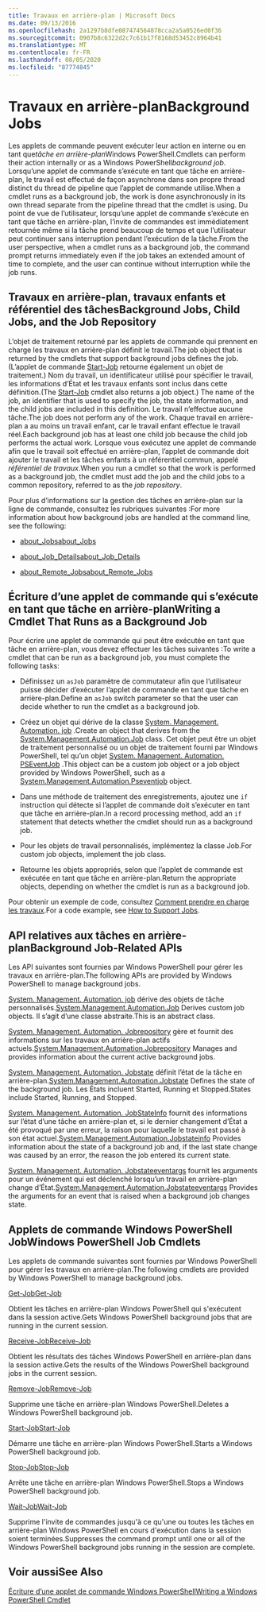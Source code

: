 ```yaml
---
title: Travaux en arrière-plan | Microsoft Docs
ms.date: 09/13/2016
ms.openlocfilehash: 2a1297b8dfe087474564078cca2a5a0526ed0f36
ms.sourcegitcommit: 0907b8c6322d2c7c61b17f8168d53452c8964b41
ms.translationtype: MT
ms.contentlocale: fr-FR
ms.lasthandoff: 08/05/2020
ms.locfileid: "87774845"
---
```

# <a name="background-jobs"></a><span data-ttu-id="09497-102">Travaux en arrière-plan</span><span class="sxs-lookup"><span data-stu-id="09497-102">Background Jobs</span></span>

<span data-ttu-id="09497-103">Les applets de commande peuvent exécuter leur action en interne ou en tant que*tâche en arrière-plan*Windows PowerShell.</span><span class="sxs-lookup"><span data-stu-id="09497-103">Cmdlets can perform their action internally or as a Windows PowerShell*background job*.</span></span> <span data-ttu-id="09497-104">Lorsqu’une applet de commande s’exécute en tant que tâche en arrière-plan, le travail est effectué de façon asynchrone dans son propre thread distinct du thread de pipeline que l’applet de commande utilise.</span><span class="sxs-lookup"><span data-stu-id="09497-104">When a cmdlet runs as a background job, the work is done asynchronously in its own thread separate from the pipeline thread that the cmdlet is using.</span></span> <span data-ttu-id="09497-105">Du point de vue de l’utilisateur, lorsqu’une applet de commande s’exécute en tant que tâche en arrière-plan, l’invite de commandes est immédiatement retournée même si la tâche prend beaucoup de temps et que l’utilisateur peut continuer sans interruption pendant l’exécution de la tâche.</span><span class="sxs-lookup"><span data-stu-id="09497-105">From the user perspective, when a cmdlet runs as a background job, the command prompt returns immediately even if the job takes an extended amount of time to complete, and the user can continue without interruption while the job runs.</span></span>

## <a name="background-jobs-child-jobs-and-the-job-repository"></a><span data-ttu-id="09497-106">Travaux en arrière-plan, travaux enfants et référentiel des tâches</span><span class="sxs-lookup"><span data-stu-id="09497-106">Background Jobs, Child Jobs, and the Job Repository</span></span>

<span data-ttu-id="09497-107">L’objet de traitement retourné par les applets de commande qui prennent en charge les travaux en arrière-plan définit le travail.</span><span class="sxs-lookup"><span data-stu-id="09497-107">The job object that is returned by the cmdlets that support background jobs defines the job.</span></span> <span data-ttu-id="09497-108">(L’applet de commande [Start-Job](/powershell/module/Microsoft.PowerShell.Core/Start-Job) retourne également un objet de traitement.) Nom du travail, un identificateur utilisé pour spécifier le travail, les informations d’État et les travaux enfants sont inclus dans cette définition.</span><span class="sxs-lookup"><span data-stu-id="09497-108">(The [Start-Job](/powershell/module/Microsoft.PowerShell.Core/Start-Job) cmdlet also returns a job object.) The name of the job, an identifier that is used to specify the job, the state information, and the child jobs are included in this definition.</span></span> <span data-ttu-id="09497-109">Le travail n’effectue aucune tâche.</span><span class="sxs-lookup"><span data-stu-id="09497-109">The job does not perform any of the work.</span></span> <span data-ttu-id="09497-110">Chaque travail en arrière-plan a au moins un travail enfant, car le travail enfant effectue le travail réel.</span><span class="sxs-lookup"><span data-stu-id="09497-110">Each background job has at least one child job because the child job performs the actual work.</span></span> <span data-ttu-id="09497-111">Lorsque vous exécutez une applet de commande afin que le travail soit effectué en arrière-plan, l’applet de commande doit ajouter le travail et les tâches enfants à un référentiel commun, appelé *référentiel de travaux*.</span><span class="sxs-lookup"><span data-stu-id="09497-111">When you run a cmdlet so that the work is performed as a background job, the cmdlet must add the job and the child jobs to a common repository, referred to as the *job repository*.</span></span>

<span data-ttu-id="09497-112">Pour plus d’informations sur la gestion des tâches en arrière-plan sur la ligne de commande, consultez les rubriques suivantes :</span><span class="sxs-lookup"><span data-stu-id="09497-112">For more information about how background jobs are handled at the command line, see the following:</span></span>

- [<span data-ttu-id="09497-113">about_Jobs</span><span class="sxs-lookup"><span data-stu-id="09497-113">about_Jobs</span></span>](/powershell/module/microsoft.powershell.core/about/about_jobs)

- [<span data-ttu-id="09497-114">about_Job_Details</span><span class="sxs-lookup"><span data-stu-id="09497-114">about_Job_Details</span></span>](/powershell/module/microsoft.powershell.core/about/about_job_details)

- [<span data-ttu-id="09497-115">about_Remote_Jobs</span><span class="sxs-lookup"><span data-stu-id="09497-115">about_Remote_Jobs</span></span>](/powershell/module/microsoft.powershell.core/about/about_remote_jobs)

## <a name="writing-a-cmdlet-that-runs-as-a-background-job"></a><span data-ttu-id="09497-116">Écriture d’une applet de commande qui s’exécute en tant que tâche en arrière-plan</span><span class="sxs-lookup"><span data-stu-id="09497-116">Writing a Cmdlet That Runs as a Background Job</span></span>

<span data-ttu-id="09497-117">Pour écrire une applet de commande qui peut être exécutée en tant que tâche en arrière-plan, vous devez effectuer les tâches suivantes :</span><span class="sxs-lookup"><span data-stu-id="09497-117">To write a cmdlet that can be run as a background job, you must complete the following tasks:</span></span>

- <span data-ttu-id="09497-118">Définissez un `asJob` paramètre de commutateur afin que l’utilisateur puisse décider d’exécuter l’applet de commande en tant que tâche en arrière-plan.</span><span class="sxs-lookup"><span data-stu-id="09497-118">Define an `asJob` switch parameter so that the user can decide whether to run the cmdlet as a background job.</span></span>

- <span data-ttu-id="09497-119">Créez un objet qui dérive de la classe [System. Management. Automation. job](/dotnet/api/System.Management.Automation.Job) .</span><span class="sxs-lookup"><span data-stu-id="09497-119">Create an object that derives from the [System.Management.Automation.Job](/dotnet/api/System.Management.Automation.Job) class.</span></span> <span data-ttu-id="09497-120">Cet objet peut être un objet de traitement personnalisé ou un objet de traitement fourni par Windows PowerShell, tel qu’un objet [System. Management. Automation. PSEventJob](/dotnet/api/System.Management.Automation.PSEventJob) .</span><span class="sxs-lookup"><span data-stu-id="09497-120">This object can be a custom job object or a job object provided by Windows PowerShell, such as a [System.Management.Automation.Pseventjob](/dotnet/api/System.Management.Automation.PSEventJob) object.</span></span>

- <span data-ttu-id="09497-121">Dans une méthode de traitement des enregistrements, ajoutez une `if` instruction qui détecte si l’applet de commande doit s’exécuter en tant que tâche en arrière-plan.</span><span class="sxs-lookup"><span data-stu-id="09497-121">In a record processing method, add an `if` statement that detects whether the cmdlet should run as a background job.</span></span>

- <span data-ttu-id="09497-122">Pour les objets de travail personnalisés, implémentez la classe Job.</span><span class="sxs-lookup"><span data-stu-id="09497-122">For custom job objects, implement the job class.</span></span>

- <span data-ttu-id="09497-123">Retourne les objets appropriés, selon que l’applet de commande est exécutée en tant que tâche en arrière-plan.</span><span class="sxs-lookup"><span data-stu-id="09497-123">Return the appropriate objects, depending on whether the cmdlet is run as a background job.</span></span>

<span data-ttu-id="09497-124">Pour obtenir un exemple de code, consultez [Comment prendre en charge les travaux](./how-to-support-jobs.md).</span><span class="sxs-lookup"><span data-stu-id="09497-124">For a code example, see [How to Support Jobs](./how-to-support-jobs.md).</span></span>

## <a name="background-job-related-apis"></a><span data-ttu-id="09497-125">API relatives aux tâches en arrière-plan</span><span class="sxs-lookup"><span data-stu-id="09497-125">Background Job-Related APIs</span></span>

<span data-ttu-id="09497-126">Les API suivantes sont fournies par Windows PowerShell pour gérer les travaux en arrière-plan.</span><span class="sxs-lookup"><span data-stu-id="09497-126">The following APIs are provided by Windows PowerShell to manage background jobs.</span></span>

<span data-ttu-id="09497-127">[System. Management. Automation. job](/dotnet/api/System.Management.Automation.Job) dérive des objets de tâche personnalisés.</span><span class="sxs-lookup"><span data-stu-id="09497-127">[System.Management.Automation.Job](/dotnet/api/System.Management.Automation.Job) Derives custom job objects.</span></span> <span data-ttu-id="09497-128">Il s’agit d’une classe abstraite.</span><span class="sxs-lookup"><span data-stu-id="09497-128">This is an abstract class.</span></span>

<span data-ttu-id="09497-129">[System. Management. Automation. Jobrepository](/dotnet/api/System.Management.Automation.JobRepository) gère et fournit des informations sur les travaux en arrière-plan actifs actuels.</span><span class="sxs-lookup"><span data-stu-id="09497-129">[System.Management.Automation.Jobrepository](/dotnet/api/System.Management.Automation.JobRepository) Manages and provides information about the current active background jobs.</span></span>

<span data-ttu-id="09497-130">[System. Management. Automation. Jobstate](/dotnet/api/System.Management.Automation.JobState) définit l’état de la tâche en arrière-plan.</span><span class="sxs-lookup"><span data-stu-id="09497-130">[System.Management.Automation.Jobstate](/dotnet/api/System.Management.Automation.JobState) Defines the state of the background job.</span></span> <span data-ttu-id="09497-131">Les États incluent Started, Running et Stopped.</span><span class="sxs-lookup"><span data-stu-id="09497-131">States include Started, Running, and Stopped.</span></span>

<span data-ttu-id="09497-132">[System. Management. Automation. JobStateInfo](/dotnet/api/System.Management.Automation.JobStateInfo) fournit des informations sur l’état d’une tâche en arrière-plan et, si le dernier changement d’État a été provoqué par une erreur, la raison pour laquelle le travail est passé à son état actuel.</span><span class="sxs-lookup"><span data-stu-id="09497-132">[System.Management.Automation.Jobstateinfo](/dotnet/api/System.Management.Automation.JobStateInfo) Provides information about the state of a background job and, if the last state change was caused by an error, the reason the job entered its current state.</span></span>

<span data-ttu-id="09497-133">[System. Management. Automation. Jobstateeventargs](/dotnet/api/System.Management.Automation.JobStateEventArgs) fournit les arguments pour un événement qui est déclenché lorsqu’un travail en arrière-plan change d’État.</span><span class="sxs-lookup"><span data-stu-id="09497-133">[System.Management.Automation.Jobstateeventargs](/dotnet/api/System.Management.Automation.JobStateEventArgs) Provides the arguments for an event that is raised when a background job changes state.</span></span>

## <a name="windows-powershell-job-cmdlets"></a><span data-ttu-id="09497-134">Applets de commande Windows PowerShell Job</span><span class="sxs-lookup"><span data-stu-id="09497-134">Windows PowerShell Job Cmdlets</span></span>

<span data-ttu-id="09497-135">Les applets de commande suivantes sont fournies par Windows PowerShell pour gérer les travaux en arrière-plan.</span><span class="sxs-lookup"><span data-stu-id="09497-135">The following cmdlets are provided by Windows PowerShell to manage background jobs.</span></span>

[<span data-ttu-id="09497-136">Get-Job</span><span class="sxs-lookup"><span data-stu-id="09497-136">Get-Job</span></span>](/powershell/module/Microsoft.PowerShell.Core/Get-Job)

<span data-ttu-id="09497-137">Obtient les tâches en arrière-plan Windows PowerShell qui s'exécutent dans la session active.</span><span class="sxs-lookup"><span data-stu-id="09497-137">Gets Windows PowerShell background jobs that are running in the current session.</span></span>

[<span data-ttu-id="09497-138">Receive-Job</span><span class="sxs-lookup"><span data-stu-id="09497-138">Receive-Job</span></span>](/powershell/module/Microsoft.PowerShell.Core/Receive-Job)

<span data-ttu-id="09497-139">Obtient les résultats des tâches Windows PowerShell en arrière-plan dans la session active.</span><span class="sxs-lookup"><span data-stu-id="09497-139">Gets the results of the Windows PowerShell background jobs in the current session.</span></span>

[<span data-ttu-id="09497-140">Remove-Job</span><span class="sxs-lookup"><span data-stu-id="09497-140">Remove-Job</span></span>](/powershell/module/Microsoft.PowerShell.Core/Remove-Job)

<span data-ttu-id="09497-141">Supprime une tâche en arrière-plan Windows PowerShell.</span><span class="sxs-lookup"><span data-stu-id="09497-141">Deletes a Windows PowerShell background job.</span></span>

[<span data-ttu-id="09497-142">Start-Job</span><span class="sxs-lookup"><span data-stu-id="09497-142">Start-Job</span></span>](/powershell/module/Microsoft.PowerShell.Core/Start-Job)

<span data-ttu-id="09497-143">Démarre une tâche en arrière-plan Windows PowerShell.</span><span class="sxs-lookup"><span data-stu-id="09497-143">Starts a Windows PowerShell background job.</span></span>

[<span data-ttu-id="09497-144">Stop-Job</span><span class="sxs-lookup"><span data-stu-id="09497-144">Stop-Job</span></span>](/powershell/module/Microsoft.PowerShell.Core/Stop-Job)

<span data-ttu-id="09497-145">Arrête une tâche en arrière-plan Windows PowerShell.</span><span class="sxs-lookup"><span data-stu-id="09497-145">Stops a Windows PowerShell background job.</span></span>

[<span data-ttu-id="09497-146">Wait-Job</span><span class="sxs-lookup"><span data-stu-id="09497-146">Wait-Job</span></span>](/powershell/module/Microsoft.PowerShell.Core/Wait-Job)

<span data-ttu-id="09497-147">Supprime l'invite de commandes jusqu'à ce qu'une ou toutes les tâches en arrière-plan Windows PowerShell en cours d'exécution dans la session soient terminées.</span><span class="sxs-lookup"><span data-stu-id="09497-147">Suppresses the command prompt until one or all of the Windows PowerShell background jobs running in the session are complete.</span></span>

## <a name="see-also"></a><span data-ttu-id="09497-148">Voir aussi</span><span class="sxs-lookup"><span data-stu-id="09497-148">See Also</span></span>

[<span data-ttu-id="09497-149">Écriture d’une applet de commande Windows PowerShell</span><span class="sxs-lookup"><span data-stu-id="09497-149">Writing a Windows PowerShell Cmdlet</span></span>](./writing-a-windows-powershell-cmdlet.md)
